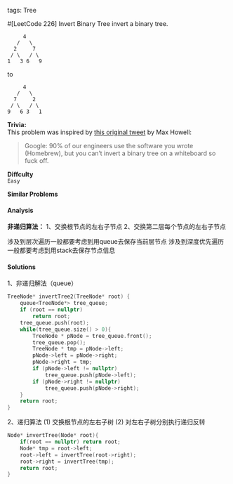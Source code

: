tags: Tree

#[LeetCode 226] Invert Binary Tree
invert a binary tree.

         4
       /   \
      2     7
     / \   / \
    1   3 6   9

to

         4
       /   \
      7     2
     / \   / \
    9   6 3   1

**Trivia:**  
This problem was inspired by [this original tweet][] by Max Howell:
>Google: 90% of our engineers use the software you wrote (Homebrew), but you can’t invert a binary tree on a whiteboard so fuck off.

**Diffculty**  
`Easy`

**Similar Problems**  

#### Analysis

**非递归算法：**
1、交换根节点的左右子节点
2、交换第二层每个节点的左右子节点

涉及到层次遍历一般都要考虑到用queue去保存当前层节点
涉及到深度优先遍历一般都要考虑到用stack去保存节点信息


#### Solutions

1、非递归解法（queue）

```cpp
TreeNode* invertTree2(TreeNode* root) {
    queue<TreeNode*> tree_queue;
    if (root == nullptr)
        return root;
    tree_queue.push(root);
    while(tree_queue.size() > 0){
        TreeNode * pNode = tree_queue.front();
        tree_queue.pop();
        TreeNode * tmp = pNode->left;
        pNode->left = pNode->right;
        pNode->right = tmp;
        if (pNode->left != nullptr)
            tree_queue.push(pNode->left);
        if (pNode->right != nullptr)
            tree_queue.push(pNode->right);
    }
    return root;
}
```

2、递归算法
(1) 交换根节点的左右子树
(2) 对左右子树分别执行递归反转

```cpp
Node* invertTree(Node* root){
	if(root == nullptr) return root;
	Node* tmp = root->left;
	root->left = invertTree(root->right);
	root->right = invertTree(tmp);
	return root;
}
```

[this original tweet]:https://twitter.com/mxcl/status/608682016205344768